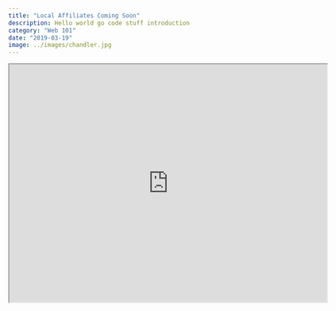 ```yaml
---
title: "Local Affiliates Coming Soon"
description: Hello world go code stuff introduction
category: "Web 101"
date: "2019-03-19"
image: ../images/chandler.jpg
---
```


<dl>
          <iframe title="lesson locations map" style={{ maxWidth: `100%`, maxHeight: `60%` }} src="https://www.google.com/maps/d/embed?mid=1JJfYAg2K--y6U6e0bfiHRSPSH_x6yHg9&hl=en" width="640" height="480"></iframe>

</dl>
